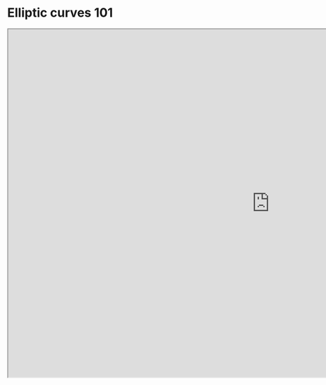 # Elliptic curves 101

<iframe width=1200 height=800 src="https://gitpitch.com/tari-labs/tari-university/master?p=/src/cryptography/crypto-1#/"

### Having trouble viewing this presentation?

View it in a [separate window](https://gitpitch.com/tari-labs/tari-university/master?p=/src/cryptography/crypto-1#/).
